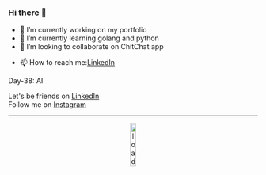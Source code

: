 <html>
<p align="center">

  
</p>
</html>

### Hi there 👋


<!-- **dianapulatova/dianapulatova** is a ✨ _special_ ✨ repository because its `README.md` (this file) appears on your GitHub profile. -->
<!-- 
Here are some ideas to get you started: -->

- 🔭 I’m currently working on my portfolio
- 🌱 I’m currently learning golang and python
- 👯 I’m looking to collaborate on ChitChat app
<!-- - 🤔 I’m looking for help with ... -->
<!-- - 💬 Ask me about anything. -->
- 📫 How to reach me:[LinkedIn](https://www.linkedin.com/in/diana-pulatova/)
<!-- - 😄 Pronouns: dai-a-nuh -->
<!-- - ⚡ Fun fact:  -->
<!-- Day-01: I'm enjoying 
[Fly Me To The Moon](https://www.youtube.com/watch?v=aGjdNVNAyvM) at the moment. -->
<!-- Day-02: I'm enjoying Dairy Free Mango Sorbet at the moment. -->
<!-- Day-03: ... -->
<!-- Day-04: Give me travel tips to Switzerland  -->
<!-- Day-05: Fly Me To The Moon -->
<!-- Day-06: Consistency is the key! -->
<!-- Day-08: Working on new project  -->
<!-- Day-09: Started new Face Recognition project -->
Day-38: AI 


Let's be friends on [LinkedIn](https://www.linkedin.com/in/diana-pulatova/)
<br>
Follow me on [Instagram](https://www.instagram.com/diana_pulatovaa/)
<hr>



<p align="center">
<img src="https://media.giphy.com/media/iGwIFdyvV3Xrimie3h/giphy.gif" alt="loading" width="15%">


</p>